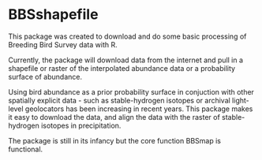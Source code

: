 # BBSshapefile
This package was created to download and do some basic processing of Breeding Bird Survey data with R. 

Currently, the package will download data from the internet and pull in a shapefile or raster of the interpolated abundance data or a probability surface of abundance.

Using bird abundance as a prior probability surface in conjuction with other spatially explicit data - such as stable-hydrogen isotopes or archival light-level geolocators has been increasing in recent years. This package makes it easy to download the data, and align the data with the raster of stable-hydrogen isotopes in precipitation. 

The package is still in its infancy but the core function BBSmap is functional. 
